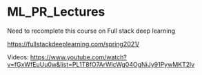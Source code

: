 # ML_PR_Lectures

Need to recomplete this course on Full stack deep learning

https://fullstackdeeplearning.com/spring2021/

Videos: https://www.youtube.com/watch?v=fGxWfEuUu0w&list=PL1T8fO7ArWlcWg04OgNiJy91PywMKT2lv
